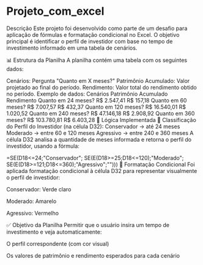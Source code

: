 # Projeto_com_excel
 Descrição
Este projeto foi desenvolvido como parte de um desafio para aplicação de fórmulas e formatação condicional no Excel. O objetivo principal é identificar o perfil de investidor com base no tempo de investimento informado em uma tabela de cenários.

📊 Estrutura da Planilha
A planilha contém uma tabela com os seguintes dados:

Cenários: Pergunta "Quanto em X meses?"
Patrimônio Acumulado: Valor projetado ao final do período.
Rendimento: Valor total do rendimento obtido no período.
Exemplo de dados:
Cenários	Patrimônio Acumulado	Rendimento
Quanto em 24 meses?	R$ 2.547,41	R$ 157,18
Quanto em 60 meses?	R$ 7.007,57	R$ 432,37
Quanto em 120 meses?	R$ 16.540,01	R$ 1.020,52
Quanto em 240 meses?	R$ 47.146,18	R$ 2.908,92
Quanto em 360 meses?	R$ 103.780,81	R$ 6.403,28
🧠 Lógica Implementada
🎯 Classificação do Perfil do Investidor (na célula D32):
Conservador → até 24 meses
Moderado → entre 60 e 120 meses
Agressivo → entre 240 e 360 meses
A célula D32 analisa a quantidade de meses informada e retorna o perfil do investidor, usando a fórmula:

=SE(D18<=24;"Conservador";
 SE(E(D18>=25;D18<=120);"Moderado";
 SE(E(D18>=121;D18<=360);"Agressivo";"")))
🎨 Formatação Condicional
Foi aplicada formatação condicional à célula D32 para representar visualmente o perfil de investidor:

Conservador: Verde claro

Moderado: Amarelo

Agressivo: Vermelho

✅ Objetivo da Planilha
Permitir que o usuário insira um tempo de investimento e veja automaticamente:

O perfil correspondente (com cor visual)

Os valores de patrimônio e rendimento esperados para cada cenário
